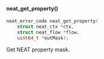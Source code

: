 #### neat_get_property()
```c
neat_error_code neat_get_property(
    struct neat_ctx *ctx,
    struct neat_flow *flow,
    uint64_t *outMask);
```
Get NEAT property mask.
